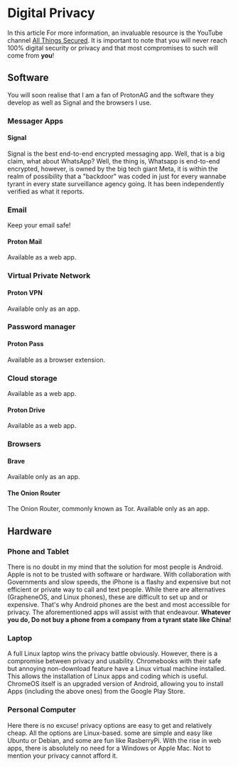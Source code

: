 # Digital Privacy

In this article 
For more information, an invaluable resource is the YouTube channel [All Things Secured](https://www.youtube.com/@AllThingsSecured). It is important to note that you will never reach 100% digital security or privacy and that most compromises to such will come from **you**!
## Software
You will soon realise that I am a fan of ProtonAG and the software they develop as well as Signal and the browsers I use.
### Messager Apps

#### Signal
Signal is the best end-to-end encrypted messaging app. Well, that is a big claim, what about WhatsApp? Well, the thing is, Whatsapp is end-to-end encrypted, however, is owned by the big tech giant Meta, it is within the realm of possibility that a "backdoor" was coded in just for every wannabe tyrant in every state surveillance agency going. It has been independently verified as what it reports.

### Email
Keep your email safe!
#### Proton Mail
Available as a web app.
### Virtual Private Network

#### Proton VPN
Available only as an app.
### Password manager

#### Proton Pass
Available as a browser extension.
### Cloud storage
Available as a web app.
#### Proton Drive
Available as a web app.

### Browsers

#### Brave
Available only as an app.
#### The Onion Router
The Onion Router, commonly known as Tor.
Available only as an app.
## Hardware

### Phone and Tablet
There is no doubt in my mind that the solution for most people is Android. Apple is not to be trusted with software or hardware. With collaboration with Governments and slow speeds, the iPhone is a flashy and expensive but not efficient or private way to call and text people. While there are alternatives (GrapheneOS, and Linux phones), these are difficult to set up and or expensive. That's why Android phones are the best and most accessible for privacy. The aforementioned apps will assist with that endeavour. **Whatever you do, Do not buy a phone from a company from a tyrant state like China!**

### Laptop
A full Linux laptop wins the privacy battle obviously. However, there is a compromise between privacy and usability. Chromebooks with their safe but annoying non-download feature have a Linux virtual machine installed. This allows the installation of Linux apps and coding which is useful. ChromeOS itself is an upgraded version of Android, allowing you to install Apps (including the above ones) from the Google Play Store.

### Personal Computer
Here there is no excuse! privacy options are easy to get and relatively cheap. All the options are Linux-based. some are simple and easy like Ubuntu or Debian, and some are fun like RasberryPi. With the rise in web apps, there is absolutely no need for a Windows or Apple Mac. Not to mention your privacy cannot afford it.


